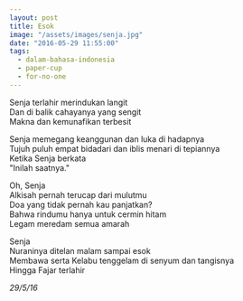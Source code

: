 ```yaml
---
layout: post
title: Esok
image: "/assets/images/senja.jpg"
date: "2016-05-29 11:55:00"
tags:
  - dalam-bahasa-indonesia
  - paper-cup
  - for-no-one
---
```


Senja terlahir merindukan langit  
Dan di balik cahayanya yang sengit  
Makna dan kemunafikan terbesit

Senja memegang keanggunan dan luka di hadapnya  
Tujuh puluh empat bidadari dan iblis menari di tepiannya  
Ketika Senja berkata  
"Inilah saatnya."

Oh, Senja  
Alkisah pernah terucap dari mulutmu  
Doa yang tidak pernah kau panjatkan?  
Bahwa rindumu hanya untuk cermin hitam  
Legam meredam semua amarah

Senja  
Nuraninya ditelan malam sampai esok  
Membawa serta Kelabu tenggelam di senyum dan tangisnya  
Hingga Fajar terlahir

_29/5/16_
